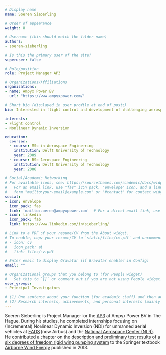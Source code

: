 ```yaml
---
# Display name
name: Soeren Sieberling

# Order of appearance
weight: 8

# Username (this should match the folder name)
authors:
- soeren-sieberling

# Is this the primary user of the site?
superuser: false

# Role/position
role: Project Manager AP3

# Organizations/Affiliations
organizations:
- name: Ampyx Power BV
  url: "https://www.ampyxpower.com/"

# Short bio (displayed in user profile at end of posts)
bio: Interested in flight control and development of challenging aerospace projects.

interests:
- Flight control
- Nonlinear Dynamic Inversion

education:
  courses:
  - course: MSc in Aerospace Engineering
    institution: Delft University of Technology
    year: 2009
  - course: BSc Aerospace Engineering
    institution: Delft University of Technology
    year: 2006

# Social/Academic Networking
# For available icons, see: https://sourcethemes.com/academic/docs/widgets/#icons
#   For an email link, use "fas" icon pack, "envelope" icon, and a link in the
#   form "mailto:your-email@example.com" or "#contact" for contact widget.
social:
- icon: envelope
  icon_pack: fas
  link: 'mailto:soeren@ampyxpower.com'  # For a direct email link, use "mailto:test@example.org".
- icon: linkedin
  icon_pack: fab
  link: https://www.linkedin.com/in/sieberling/

# Link to a PDF of your resume/CV from the About widget.
# To enable, copy your resume/CV to `static/files/cv.pdf` and uncomment the lines below.  
# - icon: cv
#   icon_pack: ai
#   link: files/cv.pdf

# Enter email to display Gravatar (if Gravatar enabled in Config)
email: ""

# Organizational groups that you belong to (for People widget)
#   Set this to `[]` or comment out if you are not using People widget.  
user_groups:
- Principal Investigators

# (1) One sentence about your function (for academic staff) and then another sentence about your role(s) within the training network
# (2) Research interests, achievements, and personal interests (mainly for researchers)
---
```


Soeren Sieberling is Project Manager for the [AP3](https://www.ampyxpower.com/ap3/) at Ampyx Power BV in The Hague. During his studies, he completed internships focusing on (Incremental) Nonlinear Dynamic Inversion (NDI) for unmanned aerial vehicles at [EADS](https://en.wikipedia.org/wiki/European_Aeronautic_Defence_and_Space_Company) (now Airbus) and the [National Aerospace Center (NLR)](https://www.nlr.org/). He contributed a chapter on the [description and preliminary test results of a six degrees of freedom rigid wing pumping system](https://doi.org/10.1007/978-3-642-39965-7_26) to the Springer textbook [Airborne Wind Energy](https://doi.org/10.1007/978-3-642-39965-7) published in 2013.
